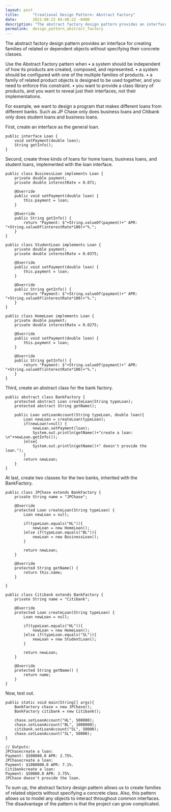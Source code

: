 ```yaml
---
layout: post
title:      "Creational Design Pattern: Abstract Factory"
date:       2021-08-23 04:40:22 -0400
description: "The abstract factory design pattern provides an interface for creating families of related or dependent objects without specifying their concrete classes....."
permalink:  design_pattern_abstract_factory
---
```


The abstract factory design pattern provides an interface for creating families of related or dependent objects without specifying their concrete classes.

Use the Abstract Factory pattern when
• a system should be independent of how its products are created, composed, and represented.
• a system should be configured with one of the multiple families of products.
• a family of related product objects is designed to be used together, and you need to enforce this constraint.
• you want to provide a class library of products, and you want to reveal just their interfaces, not their implementations.

For example, we want to design a program that makes different loans from different banks. Such as JP Chase only does business loans and Citibank only does student loans and business loans.

First, create an interface as the general loan.

```
public interface Loan {
    void setPayment(double loan);
    String getInfo();
}
```

Second, create three kinds of loans for home loans, business loans, and student loans, implemented with the loan interface.

```
public class BusinessLoan implements Loan {
    private double payment;
    private double interestRate = 0.071;

    @Override
    public void setPayment(double loan) {
        this.payment = loan;
    }

    @Override
    public String getInfo() {
        return "Payment: $"+String.valueOf(payment)+" APR: "+String.valueOf(interestRate*100)+"%.";
    }
}

```

```
public class StudentLoan implements Loan {
    private double payment;
    private double interestRate = 0.0375;

    @Override
    public void setPayment(double loan) {
        this.payment = loan;
    }

    @Override
    public String getInfo() {
        return "Payment: $"+String.valueOf(payment)+" APR: "+String.valueOf(interestRate*100)+"%.";
    }
}
```

```
public class HomeLoan implements Loan {
    private double payment;
    private double interestRate = 0.0275;

    @Override
    public void setPayment(double loan) {
        this.payment = loan;
    }

    @Override
    public String getInfo() {
        return "Payment: $"+String.valueOf(payment)+" APR: "+String.valueOf(interestRate*100)+"%.";
    }
}
```

Third, create an abstract class for the bank factory.

```
public abstract class BankFactory {
    protected abstract Loan createLoan(String typeLoan);
    protected abstract String getName();

    public Loan setLoanAccount(String typeLoan, double loan){
        Loan newLoan = createLoan(typeLoan);
        if(newLoan!=null) {
            newLoan.setPayment(loan);
            System.out.println(getName()+"create a loan: \n"+newLoan.getInfo());
        }else{
            System.out.println(getName()+" doesn't provide the loan.");
        }
        return newLoan;
    }
}
```

At last, create two classes for the two banks, inherited with the BankFactory.

```
public class JPChase extends BankFactory {
    private String name = "JPChase";

    @Override
    protected Loan createLoan(String typeLoan) {
        Loan newLoan = null;

        if(typeLoan.equals("HL")){
            newLoan = new HomeLoan();
        }else if(typeLoan.equals("BL")){
            newLoan = new BusinessLoan();
        }

        return newLoan;
    }

    @Override
    protected String getName() {
        return this.name;
    }

}
```

```
public class Citibank extends BankFactory {
    private String name = "Citibank";

    @Override
    protected Loan createLoan(String typeLoan) {
        Loan newLoan = null;

        if(typeLoan.equals("HL")){
            newLoan = new HomeLoan();
        }else if(typeLoan.equals("SL")){
            newLoan = new StudentLoan();
        }

        return newLoan;
    }

    @Override
    protected String getName() {
        return name;
    }
}
```

Now, test out.

```
public static void main(String[] args){
    BankFactory chase = new JPChase();
    BankFactory citibank = new Citibank();

    chase.setLoanAccount("HL", 500000);
    chase.setLoanAccount("BL", 1000000);
    citibank.setLoanAccount("SL", 50000);
    chase.setLoanAccount("SL", 50000);
}
```
```
// Outputs:
JPChasecreate a loan: 
Payment: $500000.0 APR: 2.75%.
JPChasecreate a loan: 
Payment: $1000000.0 APR: 7.1%.
Citibankcreate a loan: 
Payment: $50000.0 APR: 3.75%.
JPChase doesn't provide the loan.
```

To sum up, the abstract factory design pattern allows us to create families of related objects without specifying a concrete class.
Also, this pattern allows us to model any objects to interact throughout common interfaces. The disadvantage of the pattern is that the project can grow complicated.
